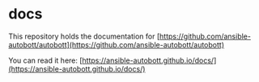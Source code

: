 # docs
 
This repository holds the documentation for [https://github.com/ansible-autobott/autobott](https://github.com/ansible-autobott/autobott)

You can read it here: [https://ansible-autobott.github.io/docs/](https://ansible-autobott.github.io/docs/)

